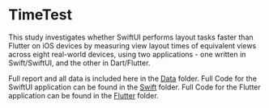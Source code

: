 # TimeTest

This study investigates whether SwiftUI performs layout tasks faster than Flutter on iOS devices by measuring view layout times of equivalent views across eight real-world devices, using two applications - one written in Swift/SwiftUI, and the other in Dart/Flutter.

Full report and all data is included here in the [Data](Data) folder.
Full Code for the SwiftUI application can be found in the [Swift](Swift) folder.
Full Code for the Flutter application can be found in the [Flutter](Flutter) folder.